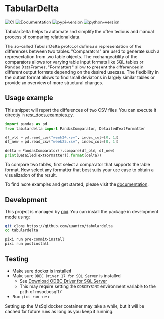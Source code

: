 # TabularDelta

[![CI](https://img.shields.io/github/actions/workflow/status/quantco/tabulardelta/ci.yml?style=flat-square&branch=main)](https://github.com/quantco/tabulardelta/actions/workflows/ci.yml)
[![Documentation](https://img.shields.io/badge/docs-latest-success?branch=main&style=flat-square)](https://tabulardelta.readthedocs.io/en/latest/)
[![pypi-version](https://img.shields.io/pypi/v/tabulardelta.svg?logo=pypi&logoColor=white&style=flat-square)](https://pypi.org/project/tabulardelta)
[![python-version](https://img.shields.io/pypi/pyversions/tabulardelta?logoColor=white&logo=python&style=flat-square)](https://pypi.org/project/tabulardelta)

TabularDelta helps to automate and simplify the often tedious and manual process of comparing relational data.

The so-called TabularDelta protocol defines a representation of the differences between two tables.
"Comparators" are used to generate such a representation from two table objects. The exchangeability of the comparators allows for varying table input formats like SQL tables or Pandas DataFrames.
"Formatters" allow to present the differences in different output formats depending on the desired usecase.
The flexibility in the output format allows to find small deviations in largely similar tables or provide an overview of more structural changes.

## Usage example

This snippet will report the differences of two CSV files.
You can execute it directly in [test_docs_examples.py](tests/test_docs_examples.py).

```python
import pandas as pd
from tabulardelta import PandasComparator, DetailedTextFormatter

df_old = pd.read_csv("week24.csv", index_col=[0, 1])
df_new = pd.read_csv("week25.csv", index_col=[0, 1])

delta = PandasComparator().compare(df_old, df_new)
print(DetailedTextFormatter().format(delta))
```

To compare two tables, first select a comparator that supports the table format. Now select any formatter that best suits your use case to obtain a visualization of the result.

To find more examples and get started, please visit the [documentation](https://tabulardelta.readthedocs.io/en/latest/).

## Development

This project is managed by [pixi](https://pixi.sh).
You can install the package in development mode using:

```bash
git clone https://github.com/quantco/tabulardelta
cd tabulardelta

pixi run pre-commit-install
pixi run postinstall
```

## Testing

- Make sure docker is installed
- Make sure `ODBC Driver 17 for SQL Server` is installed
  - See [Download ODBC Driver for SQL Server](https://learn.microsoft.com/en-us/sql/connect/odbc/download-odbc-driver-for-sql-server?view=sql-server-ver16)
  - This may require setting the `ODBCSYSINI` environment variable to the path of msodbcsql17
- Run `pixi run test`

Setting up the MsSql docker container may take a while, but it will be cached for future runs as long as you keep it running.
